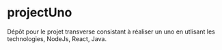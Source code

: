 # projectUno
Dépôt pour le projet transverse consistant à réaliser un uno en utlisant les technologies, NodeJs, React, Java.
